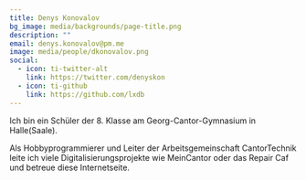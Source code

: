 ```yaml
---
title: Denys Konovalov
bg_image: media/backgrounds/page-title.png
description: ""
email: denys.konovalov@pm.me
image: media/people/dkonovalov.png
social:
  - icon: ti-twitter-alt
    link: https://twitter.com/denyskon
  - icon: ti-github
    link: https://github.com/lxdb
---
```

Ich bin ein Schüler der 8. Klasse am Georg-Cantor-Gymnasium in Halle(Saale).

Als Hobbyprogrammierer und Leiter der Arbeitsgemeinschaft CantorTechnik leite ich viele Digitalisierungsprojekte wie MeinCantor oder das Repair Caf und betreue diese Internetseite.